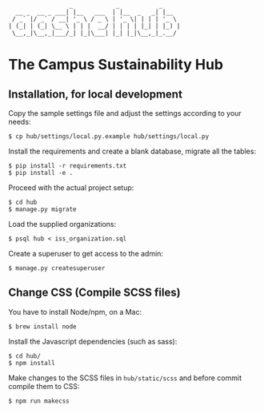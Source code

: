 ```
                 _            _           _
  __ _  __ _ ___| |__   ___  | |__  _   _| |__
 / _` |/ _` / __| '_ \ / _ \ | '_ \| | | | '_ \
| (_| | (_| \__ \ | | |  __/ | | | | |_| | |_) |
 \__,_|\__,_|___/_| |_|\___| |_| |_|\__,_|_.__/
```

# The Campus Sustainability Hub

## Installation, for local development

Copy the sample settings file and adjust the settings according to your needs:

    $ cp hub/settings/local.py.example hub/settings/local.py

Install the requirements and create a blank database, migrate all the tables:

    $ pip install -r requirements.txt
    $ pip install -e .

Proceed with the actual project setup:

    $ cd hub
    $ manage.py migrate

Load the supplied organizations:

    $ psql hub < iss_organization.sql

Create a superuser to get access to the admin:

    $ manage.py createsuperuser

## Change CSS (Compile SCSS files)

You have to install Node/npm, on a Mac:

    $ brew install node

Install the Javascript dependencies (such as sass):

    $ cd hub/
    $ npm install

Make changes to the SCSS files in `hub/static/scss` and before commit compile
them to CSS:

    $ npm run makecss
